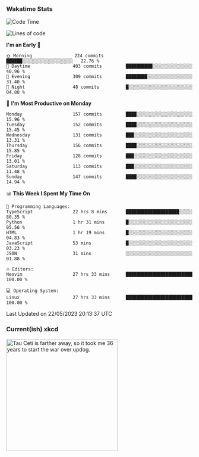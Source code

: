 ### Wakatime Stats
<!--START_SECTION:waka-->
![Code Time](http://img.shields.io/badge/Code%20Time-1%2C694%20hrs%205%20mins-blue)

![Lines of code](https://img.shields.io/badge/From%20Hello%20World%20I%27ve%20Written-661.7%20thousand%20lines%20of%20code-blue)

**I'm an Early 🐤** 

```text
🌞 Morning                224 commits         ██████░░░░░░░░░░░░░░░░░░░   22.76 % 
🌆 Daytime                403 commits         ██████████░░░░░░░░░░░░░░░   40.96 % 
🌃 Evening                309 commits         ████████░░░░░░░░░░░░░░░░░   31.40 % 
🌙 Night                  48 commits          █░░░░░░░░░░░░░░░░░░░░░░░░   04.88 % 
```
📅 **I'm Most Productive on Monday** 

```text
Monday                   157 commits         ████░░░░░░░░░░░░░░░░░░░░░   15.96 % 
Tuesday                  152 commits         ████░░░░░░░░░░░░░░░░░░░░░   15.45 % 
Wednesday                131 commits         ███░░░░░░░░░░░░░░░░░░░░░░   13.31 % 
Thursday                 156 commits         ████░░░░░░░░░░░░░░░░░░░░░   15.85 % 
Friday                   128 commits         ███░░░░░░░░░░░░░░░░░░░░░░   13.01 % 
Saturday                 113 commits         ███░░░░░░░░░░░░░░░░░░░░░░   11.48 % 
Sunday                   147 commits         ████░░░░░░░░░░░░░░░░░░░░░   14.94 % 
```


📊 **This Week I Spent My Time On** 

```text
💬 Programming Languages: 
TypeScript               22 hrs 8 mins       ████████████████████░░░░░   80.35 % 
Python                   1 hr 31 mins        █░░░░░░░░░░░░░░░░░░░░░░░░   05.56 % 
HTML                     1 hr 19 mins        █░░░░░░░░░░░░░░░░░░░░░░░░   04.83 % 
JavaScript               53 mins             █░░░░░░░░░░░░░░░░░░░░░░░░   03.23 % 
JSON                     31 mins             ░░░░░░░░░░░░░░░░░░░░░░░░░   01.88 % 

🔥 Editors: 
Neovim                   27 hrs 33 mins      █████████████████████████   100.00 % 

💻 Operating System: 
Linux                    27 hrs 33 mins      █████████████████████████   100.00 % 
```


 Last Updated on 22/05/2023 20:13:37 UTC
<!--END_SECTION:waka-->

### Current(ish) xkcd
<a id="xkcd-a" title="Tau Ceti is farther away, so it took me 36 years to start the war over updog." href="https://www.xkcd.com" target="_blank">
        <img align="center" id="xkcd-img" src="https://imgs.xkcd.com/comics/exoplanet_high_5.png" alt="Tau Ceti is farther away, so it took me 36 years to start the war over updog." height=300 />
</a>
